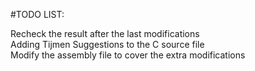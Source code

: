 #TODO LIST:

Recheck the result after the last modifications  
Adding Tijmen Suggestions to the C source file  
Modify the assembly file to cover the extra modifications  
